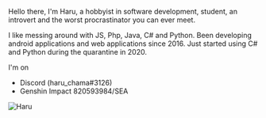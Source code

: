 Hello there, I'm Haru, a hobbyist in software development, student, an introvert and the worst procrastinator you can ever meet.

I like messing around with JS, Php, Java, C# and Python. Been developing android applications and web applications since 2016. Just started using C# and Python during the quarantine in 2020.

I'm on
- Discord (haru_chama#3126)
- Genshin Impact 820593984/SEA

![Haru](https://github-readme-stats.vercel.app/api?username=haru-akiyama&count_private=true&hide=contribs,prs)
